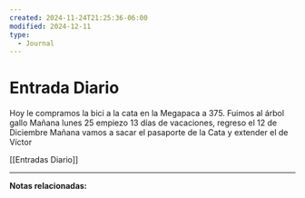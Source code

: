 ```yaml
---
created: 2024-11-24T21:25:36-06:00
modified: 2024-12-11
type:
  - Journal
---
```


# Entrada Diario

Hoy le compramos la bici a la cata en la Megapaca a 375.
Fuimos al árbol gallo
Mañana lunes 25 empiezo 13 días de vacaciones, regreso el 12 de Diciembre
Mañana vamos a sacar el pasaporte de la Cata y extender el de Víctor

[[Entradas Diario]]


--- 
 **Notas relacionadas:**
 